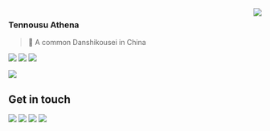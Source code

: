 <a href="#">
<img align="right" src="https://github-readme-stats.vercel.app/api?username=TennousuAthena&show_icons=true&hide_border=true&icon_color=ffef86&title_color=ffef86">
</a>

### Tennousu Athena

> 👦 A common Danshikousei in China 

![](https://img.shields.io/badge/-PHP-777bb3?style=flat-square&logo=php&labelColor=777bb3&logoColor=fff) ![](https://img.shields.io/badge/-JavaScript-e5cd0c?style=flat-square&logo=JavaScript&labelColor=f7df1e&logoColor=000) ![](https://img.shields.io/badge/-HTML5-e34f26?style=flat-square&logo=HTML5&logoColor=fff)

<a href="#"><img align="center" src="https://via.placeholder.com/600x1.png/fff/fff"></a>

## Get in touch

[![](https://img.shields.io/badge/-@_TennousuAthena-1ca0f1?style=flat-square&labelColor=1ca0f1&logo=twitter&logoColor=white)](https://twitter.com/_TennousuAthena) [![](https://img.shields.io/badge/-https://hayate.0wo.top-0e83cd?style=flat-square&logo=Blogger&logoColor=fff)](https://hayate.0wo.top) [![](https://img.shields.io/badge/-t.me/qingcaomc-3db6f1?style=flat-square&logo=Telegram&logoColor=2ca5e0)](https://t.me/s/qctech_news) [![](https://img.shields.io/badge/-github@TennousuAthena-911318?style=flat-square&logo=Mail.RU&logoColor=white&labelColor=c14438)](https://github.com/TennousuAthena)
